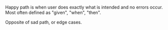 Happy path is when user does exactly what is intended and no errors occur. Most often defined as "given", "when", "then".

Opposite of sad path, or edge cases.